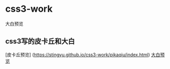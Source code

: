 # css3-work
大白预览
## css3写的皮卡丘和大白
[皮卡丘预览] (https://stingyu.github.io/css3-work/pikaqiu/index.html)
[大白预览](https://stingyu.github.io/css3-work/DaBai/dabai.html)
